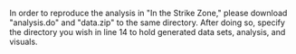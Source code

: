 In order to reproduce the analysis in "In the Strike Zone," please download "analysis.do" and "data.zip" to the same directory. After doing so, specify the directory you wish in line 14 to hold generated data sets, analysis, and visuals.
